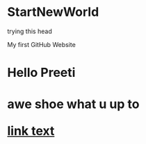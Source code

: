 # StartNewWorld
<head>
 trying this head
</head>

<body>

My first GitHub Website
<h1> Hello Preeti<h1>
 awe shoe what u up to
</body>


 
 
<a href="Second.html">link text</a>

